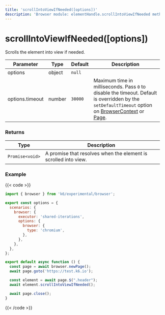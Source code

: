 ```yaml
---
title: 'scrollIntoViewIfNeeded([options])'
description: 'Browser module: elementHandle.scrollIntoViewIfNeeded method'
---
```


# scrollIntoViewIfNeeded([options])

Scrolls the element into view if needed.

<TableWithNestedRows>

| Parameter              | Type    | Default | Description                                                                                                                                                                                                                                                                                                                                   |
| ---------------------- | ------- | ------- | --------------------------------------------------------------------------------------------------------------------------------------------------------------------------------------------------------------------------------------------------------------------------------------------------------------------------------------------- |
| options                | object  | `null`  |                                                                                                                                                                                                                                                                                                                                               |
| options.timeout        | number  | `30000` | Maximum time in milliseconds. Pass `0` to disable the timeout. Default is overridden by the `setDefaultTimeout` option on [BrowserContext](https://grafana.com/docs/k6/<K6_VERSION>/javascript-api/k6-experimental/browser/browsercontext/) or [Page](https://grafana.com/docs/k6/<K6_VERSION>/javascript-api/k6-experimental/browser/page/). |

</TableWithNestedRows>

### Returns

| Type            | Description                                                     |
| --------------- | --------------------------------------------------------------- |
| `Promise<void>` | A promise that resolves when the element is scrolled into view. |

### Example

{{< code >}}

```javascript
import { browser } from 'k6/experimental/browser';

export const options = {
  scenarios: {
    browser: {
      executor: 'shared-iterations',
      options: {
        browser: {
          type: 'chromium',
        },
      },
    },
  },
};

export default async function () {
  const page = await browser.newPage();
  await page.goto('https://test.k6.io');

  const element = await page.$(".header");
  await element.scrollIntoViewIfNeeded();

  await page.close();
}
```

{{< /code >}}
